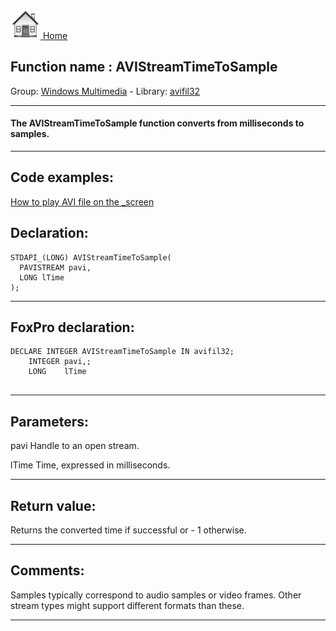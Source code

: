 [<img src="../../images/home.png"> Home ](https://github.com/VFPX/Win32API)  

## Function name : AVIStreamTimeToSample
Group: [Windows Multimedia](../../functions_group.md#Windows_Multimedia)  -  Library: [avifil32](../../../libraries.md#avifil32)  
***  


#### The AVIStreamTimeToSample function converts from milliseconds to samples.
***  


## Code examples:
[How to play AVI file on the _screen](../../samples/sample_430.md)  

## Declaration:
```foxpro  
STDAPI_(LONG) AVIStreamTimeToSample(
  PAVISTREAM pavi,
  LONG lTime
);  
```  
***  


## FoxPro declaration:
```foxpro  
DECLARE INTEGER AVIStreamTimeToSample IN avifil32;
	INTEGER pavi,;
	LONG    lTime
  
```  
***  


## Parameters:
pavi
Handle to an open stream.

lTime
Time, expressed in milliseconds.
  
***  


## Return value:
Returns the converted time if successful or - 1 otherwise.   
***  


## Comments:
Samples typically correspond to audio samples or video frames. Other stream types might support different formats than these.  
  
***  

